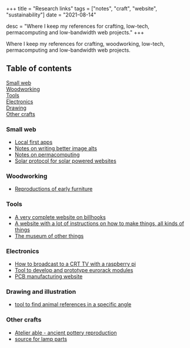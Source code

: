 +++
title = "Research links"
tags = ["notes", "craft", "website", "sustainability"]
date = "2021-08-14"

desc = "Where I keep my references for crafting, low-tech, permacomputing and low-bandwidth web projects."
+++

Where I keep my references for crafting, woodworking, low-tech, permacomputing and low-bandwidth web projects.

## Table of contents

<div class="table-of-contents">

[Small web](#small-web)  
[Woodworking](#woodworking)  
[Tools](#tools)  
[Electronics](#electronics)  
[Drawing](#drawing-and-illustration)  
[Other crafts](#other-crafts)

</div>

### Small web

- [Local first apps](https://www.inkandswitch.com/local-first.html)  
- [Notes on writing better image alts](https://html.spec.whatwg.org/#alt)  
- [Notes on permacomputing](http://viznut.fi/texts-en/permacomputing_update_2021.html)
- [Solar protocol for solar powered websites](http://solarprotocol.net/documentation.html)

### Woodworking

- [Reproductions of early furniture](https://www.earlyoakreproductions.co.uk/detail-quality/)

### Tools

- [A very complete website on billhooks](https://www.billhooks.co.uk/)
- [A website with a lot of instructions on how to make things, all kinds of things](https://simplifier.neocities.org/)
- [The museum of other things](http://otherthingsmuseum.com/collection)

### Electronics

- [How to broadcast to a CRT TV with a raspberry pi](https://www.tomshardware.com/news/raspberry-pi-broadcasts-uhf-to-crt-tvs)
- [Tool to develop and prototype eurorack modules](https://github.com/ohmtech-rdi/eurorack-blocks)
- [PCB manufacturing website](https://www.elecrow.com/pcb-manufacturing.html)

### Drawing and illustration

- [tool to find animal references in a specific angle](https://x6ud.github.io/#/)

### Other crafts

- [Atelier able - ancient pottery reproduction](https://atelierable.nl/)
- [source for lamp parts](https://grandbrass.com/)
